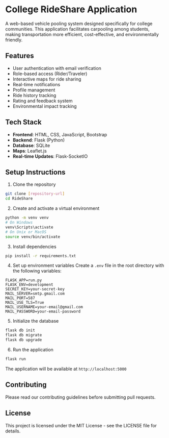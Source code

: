 # College RideShare Application

A web-based vehicle pooling system designed specifically for college communities. This application facilitates carpooling among students, making transportation more efficient, cost-effective, and environmentally friendly.

## Features

- User authentication with email verification
- Role-based access (Rider/Traveler)
- Interactive maps for ride sharing
- Real-time notifications
- Profile management
- Ride history tracking
- Rating and feedback system
- Environmental impact tracking

## Tech Stack

- **Frontend**: HTML, CSS, JavaScript, Bootstrap
- **Backend**: Flask (Python)
- **Database**: SQLite
- **Maps**: Leaflet.js
- **Real-time Updates**: Flask-SocketIO

## Setup Instructions

1. Clone the repository
```bash
git clone [repository-url]
cd RideShare
```

2. Create and activate a virtual environment
```bash
python -m venv venv
# On Windows
venv\Scripts\activate
# On Unix or MacOS
source venv/bin/activate
```

3. Install dependencies
```bash
pip install -r requirements.txt
```

4. Set up environment variables
Create a `.env` file in the root directory with the following variables:
```
FLASK_APP=run.py
FLASK_ENV=development
SECRET_KEY=your-secret-key
MAIL_SERVER=smtp.gmail.com
MAIL_PORT=587
MAIL_USE_TLS=True
MAIL_USERNAME=your-email@gmail.com
MAIL_PASSWORD=your-email-password
```

5. Initialize the database
```bash
flask db init
flask db migrate
flask db upgrade
```

6. Run the application
```bash
flask run
```

The application will be available at `http://localhost:5000`

## Contributing

Please read our contributing guidelines before submitting pull requests.

## License

This project is licensed under the MIT License - see the LICENSE file for details.
